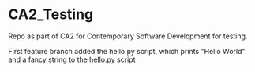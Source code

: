 # CA2_Testing
Repo as part of CA2 for Contemporary Software Development for testing.

First feature branch added the hello.py script, which prints "Hello World" and a fancy string to the hello.py script